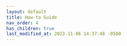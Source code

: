 ```yaml
---
layout: default
title: How-to Guide
nav_order: 4
has_children: true
last_modified_at: 2023-11-06 14:37:48 -0500
---
```

 